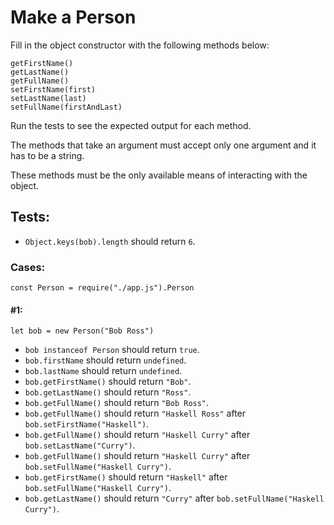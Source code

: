 # Make a Person

Fill in the object constructor with the following methods below:

```
getFirstName()
getLastName()
getFullName()
setFirstName(first)
setLastName(last)
setFullName(firstAndLast)
```

Run the tests to see the expected output for each method.

The methods that take an argument must accept only one argument and it has to be a string.

These methods must be the only available means of interacting with the object.

## Tests:

-   `Object.keys(bob).length` should return `6`.

### Cases:

```
const Person = require("./app.js").Person
```

#### #1:

```
let bob = new Person("Bob Ross")
```

-   `bob instanceof Person` should return `true`.
-   `bob.firstName` should return `undefined`.
-   `bob.lastName` should return `undefined`.
-   `bob.getFirstName()` should return `"Bob"`.
-   `bob.getLastName()` should return `"Ross"`.
-   `bob.getFullName()` should return `"Bob Ross"`.
-   `bob.getFullName()` should return `"Haskell Ross"` after `bob.setFirstName("Haskell")`.
-   `bob.getFullName()` should return `"Haskell Curry"` after `bob.setLastName("Curry")`.
-   `bob.getFullName()` should return `"Haskell Curry"` after `bob.setFullName("Haskell Curry")`.
-   `bob.getFirstName()` should return `"Haskell"` after `bob.setFullName("Haskell Curry")`.
-   `bob.getLastName()` should return `"Curry"` after `bob.setFullName("Haskell Curry")`.
